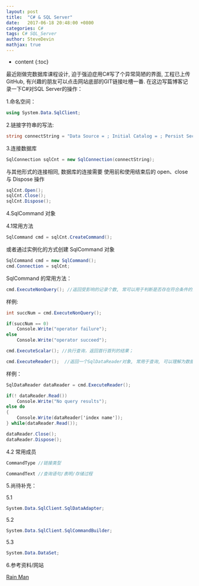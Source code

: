 ```yaml
---
layout: post
title:  "C# & SQL Server"
date:   2017-06-18 20:48:00 +0800
categories: C#
tags: C# SQL_Server
author: SteveDevin
mathjax: true
---
```

* content
{:toc}


最近刚做完数据库课程设计, 迫于强迫症用C#写了个异常简陋的界面, 工程已上传GitHub, 有兴趣的朋友可以点击网站底部的GIT链接吐槽一番.
在这边写篇博客记录一下C#对SQL Server的操作：





1.命名空间：
```cs
using System.Data.SqlClient;
```

2.链接字符串的写法:
```cs
string connectString = "Data Source = ; Initial Catalog = ; Persist Security Info = True; User ID = ; Password = ";
```

3.连接数据库
```cs
SqlConnection sqlCnt = new SqlConnection(connectString);
```
与其他形式的连接相同, 数据库的连接需要 使用前和使用结束后的 open、close 与 Dispose 操作

```cs
sqlCnt.Open();
sqlCnt.Close();
sqlCnt.Dispose();
```

4.SqlCommand 对象

4.1常用方法
```cs
SqlCommand cmd = sqlCnt.CreateCommand();
```
或者通过实例化的方式创建 SqlCommand 对象

```cs
SqlCommand cmd = new SqlCommand();
cmd.Connection = sqlCnt;
```

SqlCommand 的常用方法：
```cs
cmd.ExecuteNonQuery(); //返回受影响的记录个数, 常可以用于判断是否存在符合条件的数据；
```

样例:
```cs
int succNum = cmd.ExecuteNonQuery();

if(succNum == 0) 
    Console.Write("operator failure");
else 
    Console.Write("operator succeed");
```

```cs
cmd.ExecuteScalar(); //执行查询，返回首行首列的结果；
```

```cs
cmd.ExecuteReader();  //返回一个SqlDataReader对象, 常用于查询, 可以理解为数据库的游标， 如果同一个 SqlDataReader 对象用于多次查询， 需要先 Close一下。
```

样例：

```cs
SqlDataReader dataReader = cmd.ExecuteReader();

if(! dataReader.Read())
    Console.Write("No query results");
else do
{
    Console.Write(dataReader['index name']);
} while(dataReader.Read());

dataReader.Close();
dataReader.Dispose();
```

4.2 常用成员

```cs
CommandType //链接类型
```

```cs
CommandText //查询语句/表明/存储过程
```

5.尚待补充：

5.1

```cs
System.Data.SqlClient.SqlDataAdapter;
```

5.2

```cs
System.Data.SqlClient.SqlCommandBuilder;
```

5.3

```cs
System.Data.DataSet;
```


6.参考资料/网站

[Rain Man](http://www.cnblogs.com/rainman/archive/2012/03/13/2393975.html)